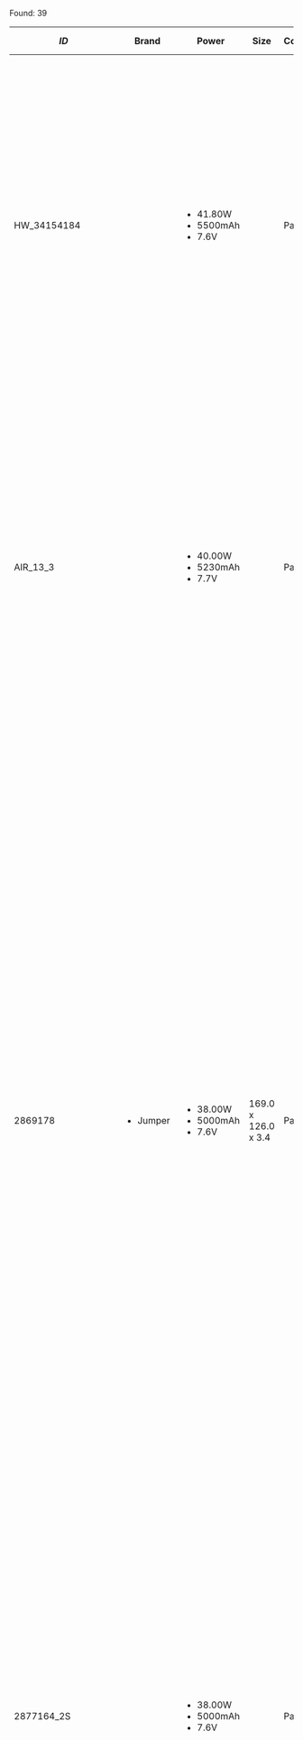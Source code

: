 Found: 39

| _ID_ | Brand | Power | Size | Connector | Form factor | Part No. | URL | Images |
| ---- | ----- | ----- | ---- | --------- | ----------- | -------- | --- | ------ |
| HW_34154184 | <ul></ul> | <ul><li>41.80W</li><li>5500mAh</li><li>7.6V</li></ul> |  | Panda pm | Square | <ul><li>AEROBOOK 13.3</li><li>HW-34154184</li></ul> | <ul><li><a href="http://www.denchipro.com/product/%e3%82%bf%e3%83%96%e3%83%ac%e3%83%83%e3%83%88pc-%e3%83%90%e3%83%83%e3%83%86%e3%83%aa%e3%83%bc-%e5%af%be%e5%bf%9c-chuwi-hw-34154184aerobook-13-3-sl20291-1/" target="_blank"> Denchipro - Tablet </a></li></ul> | <img src="url_cache/image/PANDA_PM/HW_34154184-9b7f87aa7874b85ffed620d8be6139b38405ba6e2bc08be8c497f0f45eb52556.jpg" style="width:150px;display:block;"/><img src="url_cache/image/PANDA_PM/HW_34154184-587302a08fdb594d344a3e48b4c46d0f0318f0df9da14f815a8ad20e9c528c9b.jpg" style="width:150px;display:block;"/><img src="url_cache/image/PANDA_PM/HW_34154184-98167991fbdf261db1ea04a088bbe887cdbe345f84b70a20f36991454540a3a2.jpg" style="width:150px;display:block;"/><img src="url_cache/image/PANDA_PM/HW_34154184-471e2752292c2656e1648aecc92e4e9901df29772dea1591a84da9ee08537e24.jpg" style="width:150px;display:block;"/> |
| AIR_13_3 | <ul></ul> | <ul><li>40.00W</li><li>5230mAh</li><li>7.7V</li></ul> |  | Panda pm | Square | <ul><li>AIR 13.3</li></ul> | <ul><li><a href="http://www.denchipro.com/product/%e7%b4%94%e6%ad%a3%e3%83%8e%e3%83%bc%e3%83%88%e3%83%91%e3%82%bd%e3%82%b3%e3%83%b3-%e3%83%90%e3%83%83%e3%83%86%e3%83%aa%e3%83%bc%e5%af%be%e5%bf%9c-mi-air-13-3-sl10379-2/" target="_blank"> Denchipro - Laptop </a></li></ul> | <img src="url_cache/image/PANDA_PM/AIR_13_3-9b7f87aa7874b85ffed620d8be6139b38405ba6e2bc08be8c497f0f45eb52556.jpg" style="width:150px;display:block;"/><img src="url_cache/image/PANDA_PM/AIR_13_3-98167991fbdf261db1ea04a088bbe887cdbe345f84b70a20f36991454540a3a2.jpg" style="width:150px;display:block;"/><img src="url_cache/image/PANDA_PM/AIR_13_3-a5eb51d56f4141d156851776c13a6e8920965be3f559c7b28f78a16e239fe97e.jpg" style="width:150px;display:block;"/><img src="url_cache/image/PANDA_PM/AIR_13_3-fb7433755bd7e10ccf9a071616772c4e50c649db2ee8e61976a1cfa339603056.jpg" style="width:150px;display:block;"/> |
| 2869178 | <ul><li>Jumper</li></ul> | <ul><li>38.00W</li><li>5000mAh</li><li>7.6V</li></ul> | 169.0 x 126.0 x 3.4 | Panda pm | Square | <ul><li>2869178</li><li>2877167</li><li>52110118</li><li>H28154165P</li><li>I35</li><li>QT31150165P</li><li>THINKER I9</li><li>X5 PRO</li><li>ZP50100130</li><li>ZP50110130</li><li>ZP52110158</li><li>ZP52110160</li></ul> | <ul><li><a href="https://www.newlaptopaccessory.com/jumper-batteries-p-3574.html" target="_blank"> New Laptop Accessory </a></li><li><a href="https://www.replacement-laptop-battery.com.au/jumper-2869178-laptop-battery-180277.html" target="_blank"> Replacement Laptop Battery </a></li><li><a href="https://www.laptop-battery-shop.com/jumper-zp52110158-qt31150165p-76v-5000mah-replacement-batteries-p-7031.html" target="_blank"> Laptop Battery Shop </a></li></ul> | <img src="url_cache/image/PANDA_PM/2869178-3f0e793bff2dfdec32327ca429b5215fb4f3b98e71e143f6caf999e4441a8382.jpg" style="width:150px;display:block;"/><img src="url_cache/image/PANDA_PM/QT31150165P-7a237edbe3c6c489c0b22e91a3f613a2c43df2eb33acff3eaefa731be1b161ca.jpg" style="width:150px;display:block;"/><img src="url_cache/image/PANDA_PM/2869178-bab4d9fa21f7c739ee6d514b1e3c442c2369598f8598bb88cf4bae384514ce6c.jpg" style="width:150px;display:block;"/><img src="url_cache/image/PANDA_PM/QT31150165P-9466e4469b51f833874c2206b47e730ac96965ede8fb81a4cff6830107ab867d.jpg" style="width:150px;display:block;"/><img src="url_cache/image/PANDA_PM/QT31150165P-4e54b979667b23dc60c4490e0e69e2ea237590c8a31d77a1e9fae5cdb69f1caf.jpg" style="width:150px;display:block;"/><img src="url_cache/image/PANDA_PM/QT31150165P-922ed5ccdae0f22ea2a0b8b7ea8a539b8043b501ff6cc12982b729333a64c366.jpg" style="width:150px;display:block;"/><img src="url_cache/image/PANDA_PM/2869178-3ea824836ada4c4b52410086f30f2b1346178e2312b1c4226028a0b49f9e75ba.jpg" style="width:150px;display:block;"/><img src="url_cache/image/PANDA_PM/2869178-35857deac7baaec9b2f1f2b1425e8124af9611a87a52a799ae8f89add79da2a1.jpg" style="width:150px;display:block;"/><img src="url_cache/image/PANDA_PM/2869178-f6d1a248f3ffd1c35bd84a948a9db35f94cb9d6bca8e4cd822a7014abcf9ecd3.jpg" style="width:150px;display:block;"/> |
| 2877164_2S | <ul></ul> | <ul><li>38.00W</li><li>5000mAh</li><li>7.6V</li></ul> |  | Panda pm | Square | <ul><li>2877164-2S</li><li>LAPBOOK SE</li></ul> | <ul><li><a href="http://www.denchipro.com/product/%e3%82%bf%e3%83%96%e3%83%ac%e3%83%83%e3%83%88pc-%e3%83%90%e3%83%83%e3%83%86%e3%83%aa%e3%83%bc-%e5%af%be%e5%bf%9c-chuwi-2877164-2schuwi-lapbook-se-sl20296-1/" target="_blank"> Denchipro - Tablet </a></li></ul> | <img src="url_cache/image/PANDA_PM/2877164_2S-9b7f87aa7874b85ffed620d8be6139b38405ba6e2bc08be8c497f0f45eb52556.jpg" style="width:150px;display:block;"/><img src="url_cache/image/PANDA_PM/2877164_2S-98167991fbdf261db1ea04a088bbe887cdbe345f84b70a20f36991454540a3a2.jpg" style="width:150px;display:block;"/><img src="url_cache/image/PANDA_PM/2877164_2S-aacc95492999c3814006393e5dbee92957a247acf8b02c28522ca12737be0e2b.jpg" style="width:150px;display:block;"/><img src="url_cache/image/PANDA_PM/2877164_2S-df20f359210108892e71e8aee44b518556944c77db1e8d75c3fedaf9a096a3e1.jpg" style="width:150px;display:block;"/><img src="url_cache/image/PANDA_PM/2877164_2S-2abc8cafa75ac2fcf5a947dc394cfa26a636fae9e5cd34a05e41c191a70343ca.jpg" style="width:150px;display:block;"/> |
| 30154200P | <ul><li>Cube</li></ul> | <ul><li>38.00W</li><li>5000mAh</li><li>7.6V</li></ul> |  | Panda pm | Square | <ul><li>2865165-2P</li><li>30154200P</li><li>F7</li><li>IWORK 5X</li><li>THINKER I1331</li><li>THINKER I133K</li><li>THINKER I33</li></ul> | <ul><li><a href="https://www.newlaptopaccessory.com/teclast-batteries-p-3537.html" target="_blank"> New Laptop Accessory </a></li><li><a href="https://www.newlaptopaccessory.com/teclast-batteries-p-3536.html" target="_blank"> New Laptop Accessory </a></li><li><a href="https://www.laptop-battery-shop.com/teclast-30154200p-76v-5000mah-replacement-batteries-p-7335.html" target="_blank"> Laptop Battery Shop </a></li><li><a href="https://www.newlaptopaccessory.com/cube-batteries-p-4069.html" target="_blank"> New Laptop Accessory </a></li><li><a href="https://www.laptop-battery-shop.com/laptop-batteries-cube-laptop-batteries-c-1_178.html" target="_blank"> Laptop Battery Shop </a></li></ul> | <img src="url_cache/image/PANDA_PM/30154200P-4d094b27a11b4868dad4fdb42d8b8ee2885e2865427321472a8bd9d1f8bd7542.jpg" style="width:150px;display:block;"/><img src="url_cache/image/PANDA_PM/30154200P-02eb182c50d6832a8781a0a1fed263b1b15c17aa570bb5ade606b8eb7b693a9c.jpg" style="width:150px;display:block;"/><img src="url_cache/image/PANDA_PM/30154200P-37ef6d87fff17809dcb2f96e28bfca06d89b62b7da3adb3fff394434f09e15e0.jpg" style="width:150px;display:block;"/><img src="url_cache/image/PANDA_PM/30154200P-9bdd83aea54a31bc57317220eaa92040953f5e9f97f60be68ec61c703896b5bb.jpg" style="width:150px;display:block;"/><img src="url_cache/image/PANDA_PM/30154200P-e6bb27399b42fc54ec5f7d3bdf32b409c40a64cf841e802a3424c0e586f000d9.jpg" style="width:150px;display:block;"/><img src="url_cache/image/PANDA_PM/30154200P-fd53eae68f7fbc517a021eba024bd2806035b369583c00afbf81aeb9f0314402.jpg" style="width:150px;display:block;"/><img src="url_cache/image/PANDA_PM/30154200P-6b229570c8097a269b4daa2151a4b660a2bd5258039a417fcdd3a85c01d1e488.jpg" style="width:150px;display:block;"/><img src="url_cache/image/PANDA_PM/IWORK_5X-8e8f643b7022970d761d3ae4f3b3f01ed7693516c28e5fc3b5a689369af3efb0.jpg" style="width:150px;display:block;"/><img src="url_cache/image/PANDA_PM/30154200P-e4df8ae59a87e9b481a8757e421b91f4db265d354fec43f95688e86b4626ba8d.jpg" style="width:150px;display:block;"/><img src="url_cache/image/PANDA_PM/30154200P-6595bb8c189ccc1fd44db9e2f718b8a1797e8efa066fd2e34fe0fbc97d109229.jpg" style="width:150px;display:block;"/><img src="url_cache/image/PANDA_PM/30154200P-4f898a987aadaaa4b9a4fa80dd78acf43bff12669ac7b061fc7b32b3483ca984.jpg" style="width:150px;display:block;"/><img src="url_cache/image/PANDA_PM/30154200P-30f9da9062b7a36c7353de28ad5582d3d7d2d5d83ac59d584346495207631f30.jpg" style="width:150px;display:block;"/><img src="url_cache/image/PANDA_PM/30154200P-b5fb44606c6322ae36c55b211d6a4c1fd85dc09f1312855aaee21985dc37288a.jpg" style="width:150px;display:block;"/> |
| 31152200P | <ul><li>Other</li></ul> | <ul><li>38.00W</li><li>5000mAh</li><li>7.6V</li></ul> |  | Panda pm | Square | <ul><li>31152200P</li></ul> | <ul><li><a href="https://www.laptop-battery-shop.com/other-31152200p-76v-5000mah-original-batteries-p-7989.html" target="_blank"> Laptop Battery Shop </a></li></ul> | <img src="url_cache/image/PANDA_PM/31152200P-c972ae26e19127b5f0e0d83e3bc7c955c311193672a978b82adb7381561587ee.jpg" style="width:150px;display:block;"/> |
| AEROBOOK_CWI510 | <ul><li>Chuwi</li></ul> | <ul><li>38.00W</li><li>5000mAh</li><li>7.6V</li></ul> |  | Panda pm | ? | <ul><li>AEROBOOK CWI510</li><li>AEROBOOK G139</li><li>HW-34154184P</li></ul> | <ul><li><a href="https://www.laptop-battery-shop.com/chuwi-hw34154184p-76v-5000mah-replacement-batteries-p-7538.html" target="_blank"> Laptop Battery Shop </a></li></ul> | <img src="url_cache/image/PANDA_PM/AEROBOOK_CWI510-359d48a7b004c43682c38981ced8a1528a3bbdc31182a23464ea57b3935cf253.jpg" style="width:150px;display:block;"/><img src="url_cache/image/PANDA_PM/AEROBOOK_CWI510-198bd3a0677711c277246c4b0116eabaa94cef0c14ab31899a9267b21157a6c6.jpg" style="width:150px;display:block;"/><img src="url_cache/image/PANDA_PM/AEROBOOK_CWI510-435afe75647c4041deab5b8928cd29e84e0b9618e1ee1b811de1bd7c5bf4c3cc.jpg" style="width:150px;display:block;"/><img src="url_cache/image/PANDA_PM/AEROBOOK_CWI510-4bd94343b804f3ff37905c0e3a118efa231ef3f436f000669d08cb104010d629.jpg" style="width:150px;display:block;"/> |
| EZBOOK_3L_PRO | <ul><li>Jumper</li></ul> | <ul><li>38.00W</li><li>5000mAh</li><li>7.6V</li></ul> |  | Panda pm | Square | <ul><li>2310</li><li>AK14</li><li>BYONE C14U</li><li>ELEGANCE 14.2</li><li>EZBOOK 3 PRO LB10</li><li>EZBOOK 3L PRO</li><li>EZBOOK 3S</li><li>EZBOOK S4</li><li>EZBOOK X4</li><li>GEMINI NC14</li><li>HW-3487265</li><li>MT133</li><li>NB131</li><li>NB133</li><li>NV-2874180-2S</li><li>SLIM 14</li><li>TH133K-MC</li><li>TH140A</li><li>TM141WT720C</li><li>TRAVELER 14.1</li><li>Z140A-SD</li></ul> | <ul><li><a href="https://www.newlaptopaccessory.com/jumper-batteries-p-2580.html" target="_blank"> New Laptop Accessory </a></li><li><a href="https://www.laptop-battery-shop.com/jumper-z140asd-76v-4800mah-replacement-batteries-p-7442.html" target="_blank"> Laptop Battery Shop </a></li><li><a href="https://www.newlaptopaccessory.com/jumper-batteries-p-3656.html" target="_blank"> New Laptop Accessory </a></li><li><a href="https://www.newlaptopaccessory.com/jumper-batteries-p-2579.html" target="_blank"> New Laptop Accessory </a></li><li><a href="https://www.laptop-battery-shop.com/jumper-nv28741802s-th140a-76v-5000mah-replacement-batteries-p-7001.html" target="_blank"> Laptop Battery Shop </a></li></ul> | <img src="url_cache/image/PANDA_PM/EZBOOK_3L_PRO-258e683ca6eb9efb8b4a004cb19e80a89781bd0d717f1bbad9d32a7fd2bcb861.jpg" style="width:150px;display:block;"/><img src="url_cache/image/PANDA_PM/EZBOOK_3_PRO_LB10-5ec23c2037dfa92f6d0ad77728145dfc49491538f9a21f7e2c28519fb0cbcd56.jpg" style="width:150px;display:block;"/><img src="url_cache/image/PANDA_PM/EZBOOK_3_PRO_LB10-34176c17890c58766bb87d0add22ad54841f88a61cb79047fc5036860b4f7eed.jpg" style="width:150px;display:block;"/><img src="url_cache/image/PANDA_PM/EZBOOK_3L_PRO-222853662f64af227447430a6780da3195f20b36cdf1f0b2f4637bd640224826.jpg" style="width:150px;display:block;"/><img src="url_cache/image/PANDA_PM/EZBOOK_3_PRO_LB10-9d3b25c456f5930bd035d5c8969d55bf523a771d45bf1f951e3f83d7d84cff10.jpg" style="width:150px;display:block;"/><img src="url_cache/image/PANDA_PM/EZBOOK_3_PRO_LB10-76ca7c1b905cabce2fdb2ea52025db06f7d6ed8ec9abb98487fdf3194d8acd69.jpg" style="width:150px;display:block;"/><img src="url_cache/image/PANDA_PM/EZBOOK_3L_PRO-44b9c01252ac7202d75cff7298eaec0eba48584418933745f3a284d64da62ec8.jpg" style="width:150px;display:block;"/><img src="url_cache/image/PANDA_PM/EZBOOK_3L_PRO-b17c70b7be58faa42b668d8dc15162a9196c0fc1179e65f3f583a8adab955da3.jpg" style="width:150px;display:block;"/><img src="url_cache/image/PANDA_PM/EZBOOK_3L_PRO-3228df1ce6a412a05ebab7280b2e339e3117d318a513fd534a32727653c90f72.jpg" style="width:150px;display:block;"/><img src="url_cache/image/PANDA_PM/EZBOOK_3_PRO_LB10-98542c8547874f9e831c3bb83e069fe6bcd4f13907e27fc5d02755c088c2cabc.jpg" style="width:150px;display:block;"/><img src="url_cache/image/PANDA_PM/EZBOOK_3L_PRO-a1308cbca930145123b8be7d97694f56a5007c83a7ca60563cf0d9dc1e270d50.jpg" style="width:150px;display:block;"/><img src="url_cache/image/PANDA_PM/EZBOOK_3_PRO_LB10-ccfc575d48fec4b722f6bd94d3e8735bbc5a83a8d78cbb5dea5286387f502398.jpg" style="width:150px;display:block;"/><img src="url_cache/image/PANDA_PM/EZBOOK_3_PRO_LB10-85e5f6dea9d1f7503733dd51d4367bd33640e0ea87017bdaad9a0f124343adc2.jpg" style="width:150px;display:block;"/><img src="url_cache/image/PANDA_PM/EZBOOK_3L_PRO-60f9a2bc079bb2b438e7cd76512f85c9c0a7f37d340bc23d998cc2e1457bff28.jpg" style="width:150px;display:block;"/><img src="url_cache/image/PANDA_PM/EZBOOK_3L_PRO-4602ab7ae79c5cd658b4cd63efdefd7c79361e50897247cc00a7c1cc5e066cf9.jpg" style="width:150px;display:block;"/><img src="url_cache/image/PANDA_PM/EZBOOK_3_PRO_LB10-09b046db4da5e247b825aebd40814d5a677c8315167790191cc949fc3ca85340.jpg" style="width:150px;display:block;"/> |
| QT31150165P | <ul></ul> | <ul><li>38.00W</li><li>5000mAh</li><li>7.6V</li></ul> | 169.0 x 126.0 x 3.4 | Panda pm | Square | <ul><li>H28154165P</li><li>QT31150165P</li><li>X5 PRO</li></ul> | <ul><li><a href="http://www.denchipro.com/product/%e7%b4%94%e6%ad%a3-%e3%82%bf%e3%83%96%e3%83%ac%e3%83%83%e3%83%88pc-%e3%83%90%e3%83%83%e3%83%86%e3%83%aa%e3%83%bc-%e5%af%be%e5%bf%9c-teclast-qt31150165ph28154165pteclast-x5-pro-sl20234-1/" target="_blank"> Denchipro - Tablet </a></li></ul> | <img src="url_cache/image/PANDA_PM/QT31150165P-9b7f87aa7874b85ffed620d8be6139b38405ba6e2bc08be8c497f0f45eb52556.jpg" style="width:150px;display:block;"/><img src="url_cache/image/PANDA_PM/QT31150165P-98167991fbdf261db1ea04a088bbe887cdbe345f84b70a20f36991454540a3a2.jpg" style="width:150px;display:block;"/><img src="url_cache/image/PANDA_PM/QT31150165P-a8faef27c83c246db54952c70981231ac7238391a41fcc3c19313700da5d42d9.jpg" style="width:150px;display:block;"/><img src="url_cache/image/PANDA_PM/QT31150165P-2abc8cafa75ac2fcf5a947dc394cfa26a636fae9e5cd34a05e41c191a70343ca.jpg" style="width:150px;display:block;"/> |
| THINKER_I9 | <ul><li>Cube</li></ul> | <ul><li>38.00W</li><li>5000mAh</li><li>7.6V</li></ul> | 169.0 x 126.0 x 3.4 | Panda pm | Square | <ul><li>THINKER I35</li><li>THINKER I9</li></ul> | <ul><li><a href="https://www.newlaptopaccessory.com/cube-batteries-p-3575.html" target="_blank"> New Laptop Accessory </a></li></ul> | <img src="url_cache/image/PANDA_PM/THINKER_I9-3f0e793bff2dfdec32327ca429b5215fb4f3b98e71e143f6caf999e4441a8382.jpg" style="width:150px;display:block;"/><img src="url_cache/image/PANDA_PM/THINKER_I9-bab4d9fa21f7c739ee6d514b1e3c442c2369598f8598bb88cf4bae384514ce6c.jpg" style="width:150px;display:block;"/><img src="url_cache/image/PANDA_PM/THINKER_I9-3ea824836ada4c4b52410086f30f2b1346178e2312b1c4226028a0b49f9e75ba.jpg" style="width:150px;display:block;"/><img src="url_cache/image/PANDA_PM/THINKER_I9-35857deac7baaec9b2f1f2b1425e8124af9611a87a52a799ae8f89add79da2a1.jpg" style="width:150px;display:block;"/> |
| 3587265P | <ul><li>Jumper</li></ul> | <ul><li>37.20W</li><li>4900mAh</li><li>7.6V</li></ul> |  | Panda pm | Rectangle | <ul><li>3587265P</li></ul> | <ul><li><a href="https://www.newlaptopaccessory.com/jumper-batteries-p-3563.html" target="_blank"> New Laptop Accessory </a></li><li><a href="https://www.laptop-battery-shop.com/jumper-3587265p-76v-4900mah-replacement-batteries-p-7114.html" target="_blank"> Laptop Battery Shop </a></li></ul> | <img src="url_cache/image/PANDA_PM/3587265P-3cd7411b452a062c02704ca230b767672ef8f7b33e9cb37902e8350f85f09950.jpg" style="width:150px;display:block;"/><img src="url_cache/image/PANDA_PM/3587265P-073a08585dfd9dbe8824ecfd05521dce619a5a8f8f9a3f06cb7195a93f2e69e1.jpg" style="width:150px;display:block;"/><img src="url_cache/image/PANDA_PM/3587265P-76aed95ae276ce75bd147f586f76f374324d7b8d0e8d2ff4f1670b6ca6fccc12.jpg" style="width:150px;display:block;"/><img src="url_cache/image/PANDA_PM/3587265P-be23ccffd3a78d7283f447784665e98bd97a569ff50d36ad0ecc1d5b1870fe21.jpg" style="width:150px;display:block;"/><img src="url_cache/image/PANDA_PM/3587265P-61cfd80d75af3da031d9938d0a2245d52b4cf32bb720bf5f25b114dadff69748.jpg" style="width:150px;display:block;"/><img src="url_cache/image/PANDA_PM/3587265P-af59baba3a423785b120b0383292f8a5c4c9c9518c946a0575b3600b0c520998.jpg" style="width:150px;display:block;"/><img src="url_cache/image/PANDA_PM/3587265P-9fdef2bd6830afeb47a464d968b5cc93ba0ad84dbacb6da898e491a608bf77b6.jpg" style="width:150px;display:block;"/><img src="url_cache/image/PANDA_PM/3587265P-39d8d691bb0f812df80dc6ca7814214531cbfa042c6c6d2cc4cfc09ab3bb3504.jpg" style="width:150px;display:block;"/> |
| 3585282P | <ul><li>Jumper</li></ul> | <ul><li>36.50W</li><li>4800mAh</li><li>7.4V</li></ul> |  | Panda pm | Rectangle | <ul><li>3585282P</li></ul> | <ul><li><a href="https://www.laptop-battery-shop.com/jumper-3585282p-74v-4800mah-replacement-batteries-p-7416.html" target="_blank"> Laptop Battery Shop </a></li></ul> | <img src="url_cache/image/PANDA_PM/3585282P-61c780b258125dc5196c19fc79dbb609588c9754a20d819ae506003dbd0b9493.jpg" style="width:150px;display:block;"/> |
| EZPAD_6S_PRO | <ul><li>Jumper</li></ul> | <ul><li>34.20W</li><li>4500mAh</li><li>7.6V</li></ul> |  | Panda pm | Square | <ul><li>EZPAD 6S PRO</li><li>EZPAD JP10</li><li>H35110155P</li></ul> | <ul><li><a href="https://www.laptop-battery-shop.com/jumper-h35110155p-76v-4500mah-replacement-batteries-p-7028.html" target="_blank"> Laptop Battery Shop </a></li></ul> | <img src="url_cache/image/PANDA_PM/EZPAD_6S_PRO-1a87032e832425e3d8885c2d94a57a4002bece966f458c19608bbe49db0cc47f.jpg" style="width:150px;display:block;"/><img src="url_cache/image/PANDA_PM/EZPAD_6S_PRO-8e558796caa774e2116da6c796d1f11372d36271f672c995bd24ae671c94e44a.jpg" style="width:150px;display:block;"/><img src="url_cache/image/PANDA_PM/EZPAD_6S_PRO-983d003aebf1ce3c802788347cad3f4259f87ce561c969dfcaff9d9430b95823.jpg" style="width:150px;display:block;"/><img src="url_cache/image/PANDA_PM/EZPAD_6S_PRO-16e8d8d15a60e7f79af84060d0baa607479ed578e3bd446a02e67a230a1a1cd3.jpg" style="width:150px;display:block;"/> |
| EZBOOK_3_PRO_64GB | <ul><li>Jumper</li></ul> | <ul><li>32.40W</li><li>4500mAh</li><li>7.6V</li></ul> |  | Panda pm | Square | <ul><li>3282122-2S</li><li>3382122-2S</li><li>CLTD-3487265</li><li>EZBOOK 3 PRO</li><li>EZBOOK 3 S</li><li>EZBOOK 3S</li><li>EZBOOK I7</li><li>EZBOOK LB10</li><li>EZBOOK MB10 3S</li><li>EZBOOK PRO 3 LB10</li><li>EZBOOK X3</li><li>HW-3487265</li><li>HW-3687265</li><li>P313R</li><li>PRIMEBOOK C11</li><li>S130</li><li>SURFBOOK A13</li><li>TREKSTOR SURFBOOK A 13N5000/4/64</li><li>WTL-3687265</li><li>Z140A-SD</li></ul> | <ul><li><a href="https://www.laptop-battery-shop.com/jumper-32821222s-wtl3687265-76v-4500mah-replacement-batteries-p-6998.html" target="_blank"> Laptop Battery Shop </a></li><li><a href="http://www.denchipro.com/product/%e7%b4%94%e6%ad%a3%e3%83%8e%e3%83%bc%e3%83%88%e3%83%91%e3%82%bd%e3%82%b3%e3%83%b3-%e3%83%90%e3%83%83%e3%83%86%e3%83%aa%e3%83%bc%e5%af%be%e5%bf%9c-jumper-ezbook-3-proezbook-3-pro-v3-ezbook-3-pro-v4-s/" target="_blank"> Denchipro - Laptop </a></li><li><a href="https://www.newlaptopaccessory.com/jumper-batteries-p-1555.html" target="_blank"> New Laptop Accessory </a></li><li><a href="https://www.newlaptopaccessory.com/jumper-batteries-p-1622.html" target="_blank"> New Laptop Accessory </a></li><li><a href="http://www.denchipro.com/product/%e7%b4%94%e6%ad%a3%e3%83%8e%e3%83%bc%e3%83%88%e3%83%91%e3%82%bd%e3%82%b3%e3%83%b3-%e3%83%90%e3%83%83%e3%83%86%e3%83%aa%e3%83%bc%e5%af%be%e5%bf%9c-jumper-3282122-2shw-3487265-sl10959-1/" target="_blank"> Denchipro - Laptop </a></li><li><a href="https://www.newlaptopaccessory.com/jumper-batteries-p-3657.html" target="_blank"> New Laptop Accessory </a></li></ul> | <img src="url_cache/image/PANDA_PM/EZBOOK_3_PRO_LB10-5ec23c2037dfa92f6d0ad77728145dfc49491538f9a21f7e2c28519fb0cbcd56.jpg" style="width:150px;display:block;"/><img src="url_cache/image/PANDA_PM/HW_3487265-77b19fe099de0095bafacfb0b846e04c76cb71d7d3938fbc45613ce8b6c5e64e.jpg" style="width:150px;display:block;"/><img src="url_cache/image/PANDA_PM/EZBOOK_3_PRO_64GB-efc45bc18dc7cda98f73c0dd74fe2a356627acb28c8622f0fbef66073f6371a8.jpg" style="width:150px;display:block;"/><img src="url_cache/image/PANDA_PM/EZBOOK_3_PRO_SSD-95e0d4fa25d1867f1c669e3d50293ad39a148fa2bb2e16df368b4114057a45a6.jpg" style="width:150px;display:block;"/><img src="url_cache/image/PANDA_PM/EZBOOK_3_PRO_LB10-9d3b25c456f5930bd035d5c8969d55bf523a771d45bf1f951e3f83d7d84cff10.jpg" style="width:150px;display:block;"/><img src="url_cache/image/PANDA_PM/EZBOOK_3_PRO_64GB-57443321c836004b2d98294a1d386ffb33dcd68a6235cc1eb8b27102aa58fa53.jpg" style="width:150px;display:block;"/><img src="url_cache/image/PANDA_PM/HW_3487265-5f93629567f995ebee99815a1ee48f18e5460b590c172f4fcde22d9d6cdef010.jpg" style="width:150px;display:block;"/><img src="url_cache/image/PANDA_PM/HW_3487265-9b7f87aa7874b85ffed620d8be6139b38405ba6e2bc08be8c497f0f45eb52556.jpg" style="width:150px;display:block;"/><img src="url_cache/image/PANDA_PM/EZBOOK_3_PRO_64GB-f713df4257de42faa5701769989f0c8b146b5038ccf454371ce92714f4273ecf.jpg" style="width:150px;display:block;"/><img src="url_cache/image/PANDA_PM/EZBOOK_3_PRO_SSD-68ddcf9bfc7a87223c80c4673d11e8a9b4bb7cffba62d9c8a1b6727efe56bf83.jpg" style="width:150px;display:block;"/><img src="url_cache/image/PANDA_PM/HW_3487265-f512dc6833386bcfe5cd66c23ede28fa19f1610530cbbe9c6db074fef0bd4b31.jpg" style="width:150px;display:block;"/><img src="url_cache/image/PANDA_PM/EZBOOK_3_PRO_LB10-ccfc575d48fec4b722f6bd94d3e8735bbc5a83a8d78cbb5dea5286387f502398.jpg" style="width:150px;display:block;"/><img src="url_cache/image/PANDA_PM/HW_3487265-98167991fbdf261db1ea04a088bbe887cdbe345f84b70a20f36991454540a3a2.jpg" style="width:150px;display:block;"/><img src="url_cache/image/PANDA_PM/EZBOOK_3_PRO_LB10-85e5f6dea9d1f7503733dd51d4367bd33640e0ea87017bdaad9a0f124343adc2.jpg" style="width:150px;display:block;"/><img src="url_cache/image/PANDA_PM/EZBOOK_3_PRO_SSD-a40e97c8322230529fdb90511b6325bf12c12bc4003c7ee0d4ba8c54cd4dce4e.jpg" style="width:150px;display:block;"/><img src="url_cache/image/PANDA_PM/HW_3487265-d54fb364d55e69dae914f81cc433633a63b81ba6a1edfa770a8d91d9eefbdd9f.jpg" style="width:150px;display:block;"/><img src="url_cache/image/PANDA_PM/EZBOOK_3_PRO_SSD-0269d4a557d649fc9e3fed1ff82f5d619b0da28d43d7bc8ba9bfeb1bd28f396a.jpg" style="width:150px;display:block;"/><img src="url_cache/image/PANDA_PM/EZBOOK_3_PRO-2abc8cafa75ac2fcf5a947dc394cfa26a636fae9e5cd34a05e41c191a70343ca.jpg" style="width:150px;display:block;"/><img src="url_cache/image/PANDA_PM/EZBOOK_3_PRO_64GB-e7d96ce2b1a54dab00f8469dd247dd7c9cfc63524fe1a95be7cebafdc4e5fc8e.jpg" style="width:150px;display:block;"/> |
| SURFBOOK_A13B_PO | <ul><li>Trekstor</li></ul> | <ul><li>32.40W</li><li>4500mAh</li><li>7.6V</li></ul> |  | Panda pm | ? | <ul><li>PRIMEBOOK C11</li><li>SURFBOOK A13</li></ul> | <ul><li><a href="https://www.newlaptopaccessory.com/trekstor-batteries-p-2573.html" target="_blank"> New Laptop Accessory </a></li></ul> | <img src="url_cache/image/PANDA_PM/SURFBOOK_A13B_PO-f713df4257de42faa5701769989f0c8b146b5038ccf454371ce92714f4273ecf.jpg" style="width:150px;display:block;"/><img src="url_cache/image/PANDA_PM/SURFBOOK_A13B_PO-efc45bc18dc7cda98f73c0dd74fe2a356627acb28c8622f0fbef66073f6371a8.jpg" style="width:150px;display:block;"/><img src="url_cache/image/PANDA_PM/SURFBOOK_A13B_PO-57443321c836004b2d98294a1d386ffb33dcd68a6235cc1eb8b27102aa58fa53.jpg" style="width:150px;display:block;"/><img src="url_cache/image/PANDA_PM/SURFBOOK_A13B_PO-e7d96ce2b1a54dab00f8469dd247dd7c9cfc63524fe1a95be7cebafdc4e5fc8e.jpg" style="width:150px;display:block;"/> |
| P3361160 | <ul></ul> | <ul><li>31.00W</li><li>4180mAh</li><li>7.4V</li></ul> |  | Panda pm | ? | <ul><li>P3361160</li><li>P3362160</li></ul> | <ul><li><a href="http://www.denchipro.com/product/%e7%b4%94%e6%ad%a3-%e3%82%bf%e3%83%96%e3%83%ac%e3%83%83%e3%83%88pc-%e3%83%90%e3%83%83%e3%83%86%e3%83%aa%e3%83%bc-%e5%af%be%e5%bf%9c-teclast-p3362160p3361160-sl20232-1/" target="_blank"> Denchipro - Tablet </a></li></ul> | <img src="url_cache/image/PANDA_PM/P3361160-9b7f87aa7874b85ffed620d8be6139b38405ba6e2bc08be8c497f0f45eb52556.jpg" style="width:150px;display:block;"/><img src="url_cache/image/PANDA_PM/P3361160-4d0fbc764918360feb9eadb29b201f281072d37803f8b097fcae25d1aa0b3907.jpg" style="width:150px;display:block;"/><img src="url_cache/image/PANDA_PM/P3361160-98167991fbdf261db1ea04a088bbe887cdbe345f84b70a20f36991454540a3a2.jpg" style="width:150px;display:block;"/><img src="url_cache/image/PANDA_PM/P3361160-2abc8cafa75ac2fcf5a947dc394cfa26a636fae9e5cd34a05e41c191a70343ca.jpg" style="width:150px;display:block;"/> |
| NB125 | <ul><li>Irbis</li></ul> | <ul><li>30.40W</li><li>4000mAh</li><li>7.6V</li></ul> |  | Panda pm | Square | <ul><li>NB125</li><li>NV-2084161-28</li></ul> | <ul><li><a href="https://www.laptop-battery-shop.com/irbis-nv208416128-76v-4000mah-original-batteries-p-7692.html" target="_blank"> Laptop Battery Shop </a></li></ul> | <img src="url_cache/image/PANDA_PM/NB125-be8cda4c49fb781bd65578fcca3a6bfcfe1de3182de0571b2e6ae1e11d282f21.jpg" style="width:150px;display:block;"/> |
| NV30140146_2S | <ul><li>Chuwi</li></ul> | <ul><li>30.40W</li><li>4000mAh</li><li>7.6V</li></ul> |  | Panda pm | Square | <ul><li>30132140P</li><li>NV30140146</li><li>SURBOOK MINI CWI540</li></ul> | <ul><li><a href="https://www.newlaptopaccessory.com/chuwi-batteries-p-4076.html" target="_blank"> New Laptop Accessory </a></li><li><a href="https://www.laptop-battery-shop.com/chuwi-nv301401462s-nv30140146-76v-4200mah-replacement-batteries-p-7771.html" target="_blank"> Laptop Battery Shop </a></li><li><a href="http://www.denchipro.com/product/%e3%82%bf%e3%83%96%e3%83%ac%e3%83%83%e3%83%88pc-%e3%83%90%e3%83%83%e3%83%86%e3%83%aa%e3%83%bc-%e5%af%be%e5%bf%9c-chuwi-nv30140146nv30140146-2schuwi-surbook-mini-cwi540-sl20290-1/" target="_blank"> Denchipro - Tablet </a></li></ul> | <img src="url_cache/image/PANDA_PM/NV30140146_2S-d38d19125d19dc50b393760ff823bc4c2f01832aefff502f3e8a77739820c8e8.jpg" style="width:150px;display:block;"/><img src="url_cache/image/PANDA_PM/NV30140146_2S-98167991fbdf261db1ea04a088bbe887cdbe345f84b70a20f36991454540a3a2.jpg" style="width:150px;display:block;"/><img src="url_cache/image/PANDA_PM/NV30140146_2S-676602119abcdd7f275ebb1f57a6088e0ff2fc9ee060c7dd37d7fa3a14a66da3.jpg" style="width:150px;display:block;"/><img src="url_cache/image/PANDA_PM/NV30140146_2S-6e51bb66ac4682ee476d328cddc1a950e0e8ae54f2748de1458bdf5b4e54bc91.jpg" style="width:150px;display:block;"/><img src="url_cache/image/PANDA_PM/NV30140146_2S-80dde594bfc8c299d3a04fa26c64dbcb9b54b894e27cf01f99805579eb323da1.jpg" style="width:150px;display:block;"/><img src="url_cache/image/PANDA_PM/NV30140146_2S-a4b728c658dd6590b0c90c18a1348529ee3e318ee694fdcda042ecfe239b0c4e.jpg" style="width:150px;display:block;"/><img src="url_cache/image/PANDA_PM/NV30140146_2S-2abc8cafa75ac2fcf5a947dc394cfa26a636fae9e5cd34a05e41c191a70343ca.jpg" style="width:150px;display:block;"/><img src="url_cache/image/PANDA_PM/NV30140146_2S-d66553a0b7c18c4524409e52c76a1a15e6cb192a69274408c6d45edd1a3a60b3.jpg" style="width:150px;display:block;"/><img src="url_cache/image/PANDA_PM/NV30140146_2S-fa5329b896d7b030ba8fcf87f71405dcf2481aef5a19f7ac0482ab9cf46d7970.jpg" style="width:150px;display:block;"/><img src="url_cache/image/PANDA_PM/NV30140146_2S-909f90ad94e06eaaf26381ae9f3a3c349c5f1405074a25f4c33d38e2e187f9f3.jpg" style="width:150px;display:block;"/><img src="url_cache/image/PANDA_PM/NV30140146_2S-b1002e6ee0e044a3d94aab95620285a5ccc61990f2e7b9dd088d4352e6f078f5.jpg" style="width:150px;display:block;"/><img src="url_cache/image/PANDA_PM/NV30140146_2S-dfa80ebda2962c473455a63b727470a795b95101d9e5ebadb04e0d40b5d574f6.jpg" style="width:150px;display:block;"/> |
| UBOOK_CWI509 | <ul><li>Chuwi</li></ul> | <ul><li>30.40W</li><li>4000mAh</li><li>7.6V</li></ul> |  | Panda pm | ? | <ul><li>31130148P</li><li>HW-31130148</li><li>UBOOK CWI509</li></ul> | <ul><li><a href="https://www.laptop-battery-shop.com/chuwi-hw31130148-31130148p-76v-4000mah-original-batteries-p-7891.html" target="_blank"> Laptop Battery Shop </a></li></ul> | <img src="url_cache/image/PANDA_PM/UBOOK_CWI509-acbbab644ed70537ed468bb7c7a8398b8b3eaab57e32b71a37ea92d716582711.jpg" style="width:150px;display:block;"/> |
| EZPAD_6_PRO | <ul><li>Jumper</li></ul> | <ul><li>26.60W</li><li>3500mAh</li><li>7.6V</li></ul> |  | Panda pm | Square | <ul><li>EZPAD 6 PLUS</li><li>EZPAD 6 PRO</li><li>H31120155P</li></ul> | <ul><li><a href="https://www.laptop-battery-shop.com/jumper-h31120155p-76v-3500mah-replacement-batteries-p-7029.html" target="_blank"> Laptop Battery Shop </a></li></ul> | <img src="url_cache/image/PANDA_PM/EZPAD_6_PRO-1d5fe3997c1c4c3400bc64cdb08c748a78780b8ca2ecc0fab849ef8f7ea75fdd.jpg" style="width:150px;display:block;"/> |
| MAXBOOK_Y11_H1M6 | <ul><li>Other</li></ul> | <ul><li>26.60W</li><li>3500mAh</li><li>7.6V</li></ul> |  | Panda pm | Square | <ul><li>MAXBOOK Y11 H1M6</li></ul> | <ul><li><a href="https://www.newlaptopaccessory.com/other-batteries-p-3896.html" target="_blank"> New Laptop Accessory </a></li></ul> | <img src="url_cache/image/PANDA_PM/MAXBOOK_Y11_H1M6-e6e28da056c66a17eb0f1f1a0a0f3f7d0e98299211687dbaabf8ff3ebe4a4eec.jpg" style="width:150px;display:block;"/><img src="url_cache/image/PANDA_PM/MAXBOOK_Y11_H1M6-26d5bb6173fa40f10ac0963f616351ca4eef7ba7ed29a849f6997a06fc5e2463.jpg" style="width:150px;display:block;"/><img src="url_cache/image/PANDA_PM/MAXBOOK_Y11_H1M6-b5bcdf41dba8687a69f79129fb92e79815c249531e209c0178a55e7c280a9361.jpg" style="width:150px;display:block;"/><img src="url_cache/image/PANDA_PM/MAXBOOK_Y11_H1M6-6c7526fb969093995dcce8b2052649684aaf4b0af2ab7e1dc833007163f9a200.jpg" style="width:150px;display:block;"/> |
| MINIBOOK_CWI526 | <ul><li>Chuwi</li></ul> | <ul><li>26.60W</li><li>3500mAh</li><li>7.6V</li></ul> | 144.0 x 54.0 x 6.5 | Panda pm | Rectangle | <ul><li>MINIBOOK CWI526</li><li>NV-635170-2S</li></ul> | <ul><li><a href="https://www.laptop-battery-shop.com/chuwi-nv6351702s-76v-3500mah-replacement-batteries-p-7238.html" target="_blank"> Laptop Battery Shop </a></li></ul> | <img src="url_cache/image/PANDA_PM/MINIBOOK_CWI526-cc1b17edd58e37533c062509f1ed1b52e6e8d131622ed17c30403e7577bdae87.jpg" style="width:150px;display:block;"/> |
| NV_2778130_2S | <ul><li>Jumper</li></ul> | <ul><li>26.60W</li><li>3500mAh</li><li>7.6V</li></ul> |  | Panda pm | Square | <ul><li>EZBOOK X1</li><li>NV-2778130-2S</li></ul> | <ul><li><a href="https://www.laptop-battery-shop.com/jumper-nv27781302s-76v-3500mah-replacement-batteries-p-7236.html" target="_blank"> Laptop Battery Shop </a></li><li><a href="https://www.newlaptopaccessory.com/jumper-batteries-p-3491.html" target="_blank"> New Laptop Accessory </a></li><li><a href="https://www.newlaptopaccessory.com/jumper-batteries-p-3490.html" target="_blank"> New Laptop Accessory </a></li></ul> | <img src="url_cache/image/PANDA_PM/NV_2778130_2S-069eab81d0ef45e34adbd0554be84ad156d1d6d9bbe9f0e5f0d3e0a915647b3a.jpg" style="width:150px;display:block;"/><img src="url_cache/image/PANDA_PM/NV_2778130_2S-cf1d404781e039897db0c82369e8ff17fea0c87eb3fe47232fa97f2ef8c4440d.jpg" style="width:150px;display:block;"/><img src="url_cache/image/PANDA_PM/NV_2778130_2S-7b80f7d4a0371f31fd17b3a974e2bd3b3ac5002fb69428c49c2827a9e62263cf.jpg" style="width:150px;display:block;"/><img src="url_cache/image/PANDA_PM/NV_2778130_2S-ed7e5367f47089d6f67dba42124d8af4d89b9838b1970406aa66e8358d4e0c72.jpg" style="width:150px;display:block;"/><img src="url_cache/image/PANDA_PM/NV_2778130_2S-792bf2a3d9a0cc80d0400cd2cc2d59914af35edf8f10298e55c83c3d4f365ed3.jpg" style="width:150px;display:block;"/><img src="url_cache/image/PANDA_PM/NV_2778130_2S-ba402359ba5a1531d7d637aef2a11f83d170c213586c7f2a4f95c4a7e0297511.jpg" style="width:150px;display:block;"/><img src="url_cache/image/PANDA_PM/NV_2778130_2S-153d98b72732bca3d9125b64aa910b05d51e019eb8ad2e9707268d8ee36adb2b.jpg" style="width:150px;display:block;"/><img src="url_cache/image/PANDA_PM/NV_2778130_2S-6c18c91b34ce1d43675f20f8ba5d83c62de5505fe7afb59cc3615954d8d93524.jpg" style="width:150px;display:block;"/> |
| TECLAST_F5 | <ul><li>Teclast</li></ul> | <ul><li>26.60W</li><li>3500mAh</li><li>7.6V</li></ul> |  | Panda pm | Square | <ul><li>2666144</li><li>F5</li><li>H-30137162P</li><li>MAXBOOK Y11 H1M6</li></ul> | <ul><li><a href="https://www.replacement-laptop-battery.com.au/teclast-2666144-laptop-battery-180182.html" target="_blank"> Replacement Laptop Battery </a></li><li><a href="https://www.newlaptopaccessory.com/teclast-batteries-p-3531.html" target="_blank"> New Laptop Accessory </a></li><li><a href="https://www.laptop-battery-shop.com/teclast-2666144-h30137162p-76v-3500mah-replacement-batteries-p-7338.html" target="_blank"> Laptop Battery Shop </a></li><li><a href="https://www.newlaptopaccessory.com/teclast-batteries-p-3530.html" target="_blank"> New Laptop Accessory </a></li></ul> | <img src="url_cache/image/PANDA_PM/TECLAST_F5-7f241f2aa435e3ed92416637ebb7ba4c70cae0dddfb27bceb9cad8c515c52af4.jpg" style="width:150px;display:block;"/><img src="url_cache/image/PANDA_PM/TECLAST_F5-e6e28da056c66a17eb0f1f1a0a0f3f7d0e98299211687dbaabf8ff3ebe4a4eec.jpg" style="width:150px;display:block;"/><img src="url_cache/image/PANDA_PM/TECLAST_F5-26d5bb6173fa40f10ac0963f616351ca4eef7ba7ed29a849f6997a06fc5e2463.jpg" style="width:150px;display:block;"/><img src="url_cache/image/PANDA_PM/TECLAST_F5-b5bcdf41dba8687a69f79129fb92e79815c249531e209c0178a55e7c280a9361.jpg" style="width:150px;display:block;"/><img src="url_cache/image/PANDA_PM/TECLAST_F5-4406bc6f23609e153c747c80303295d8d4947327cd83572abe7fc8ab20e817a6.jpg" style="width:150px;display:block;"/><img src="url_cache/image/PANDA_PM/TECLAST_F5-069b5adf0d90046b0a8c0f850854c01986ba6b6d3c1b07ca252f8aa56eff4658.jpg" style="width:150px;display:block;"/><img src="url_cache/image/PANDA_PM/TECLAST_F5-688dedd1ccaa0c34e2b0ee9e143b552f2087ce92e008c7dc0f1aa9dc57515628.jpg" style="width:150px;display:block;"/><img src="url_cache/image/PANDA_PM/TECLAST_F5-6c7526fb969093995dcce8b2052649684aaf4b0af2ab7e1dc833007163f9a200.jpg" style="width:150px;display:block;"/><img src="url_cache/image/PANDA_PM/2666144-a158da3d9f712c9f6522ed9f4ceb253fcea3d496a49764872731b300d4e1798a.jpg" style="width:150px;display:block;"/> |


| _ID_ | Brand | Power | Size | Connector | Form factor | Part No. | URL | Images |
| ---- | ----- | ----- | ---- | --------- | ----------- | -------- | --- | ------ |
| MLP3490132_2S | <ul><li>Other</li></ul> | <ul><li>39.90W</li><li>5250mAh</li><li>7.6V</li></ul> |  | Pm | Rectangle | <ul><li>MLP3490132-2S</li></ul> | <ul><li><a href="https://www.laptop-battery-shop.com/other-mlp34901322s-76v-5250mah-replacement-batteries-p-7606.html" target="_blank"> Laptop Battery Shop </a></li></ul> | <img src="url_cache/image/PM/MLP3490132_2S-a6136fd69af0dd96c11dae84ac387c6c21ad7aa76351e9cacc760ee78b57cd8f.jpg" style="width:150px;display:block;"/> |
| LAPBOOK_AIR_CW1529 | <ul><li>Chuwi</li></ul> | <ul><li>38.00W</li><li>5000mAh</li><li>7.6V</li></ul> |  | Pm | Square | <ul><li>32160205P</li><li>34170250P</li><li>LAPBOOK 14 INCH 2017</li><li>LAPBOOK AIR 14 CWI529</li><li>LAPBOOK AIR 14.1 N3450 FHD</li><li>LAPBOOK AIR CW1529</li><li>LAPBOOK AIR CWI529</li><li>M4</li><li>PL3074165-2S</li><li>X14</li><li>X6</li></ul> | <ul><li><a href="https://www.newlaptopaccessory.com/chuwi-batteries-p-3725.html" target="_blank"> New Laptop Accessory </a></li><li><a href="https://www.newlaptopaccessory.com/chuwi-batteries-p-3726.html" target="_blank"> New Laptop Accessory </a></li><li><a href="https://www.laptop-battery-shop.com/chuwi-32160205p-34170250p-76v-5000mah-replacement-batteries-p-6997.html" target="_blank"> Laptop Battery Shop </a></li></ul> | <img src="url_cache/image/PM/LAPBOOK_AIR_CW1529-407adf2c5c0e9aa36483bdc0de37aa6cdfbdd0ed3d0d642df4e5107f2599bf00.jpg" style="width:150px;display:block;"/><img src="url_cache/image/PM/X14_3450G04128WY-7dc79027d680eafd67e17834c29b0783cdf3bc619b8afd21ec0a49ceedeaee5b.jpg" style="width:150px;display:block;"/><img src="url_cache/image/PM/X14_3450G04128WY-9d59ea478e562666099f04d74579ade6ff88de2801544e27b2eca4b2ade7a094.jpg" style="width:150px;display:block;"/><img src="url_cache/image/PM/LAPBOOK_AIR_CW1529-88a4a71a10b8973de0af2a722ce761209e26881c1cd347f43e4015529535fb55.jpg" style="width:150px;display:block;"/><img src="url_cache/image/PM/X14_3450G04128WY-d1a27ac3fc11a05e7acb9c291dfa2a7d7f4157023d5db4ae772bb8791c32f3ac.jpg" style="width:150px;display:block;"/><img src="url_cache/image/PM/LAPBOOK_AIR_CW1529-cbff42b7627d3e04222dff1ec4eef57c6c3c5d1d3bfa3c271152a29fbd3c55f0.jpg" style="width:150px;display:block;"/><img src="url_cache/image/PM/LAPBOOK_AIR_CW1529-ed9baff6b1aee4c2a0bfbdf0cd70949aef3aa706539036b968fd52484022cc14.jpg" style="width:150px;display:block;"/><img src="url_cache/image/PM/X14_3450G04128WY-6ca7861fd262a3b08955cb4f7dba0e94d0a82d59315129f3ca04f74ae2d9c216.jpg" style="width:150px;display:block;"/> |
| X14_3450G04128WY | <ul><li>Haier</li></ul> | <ul><li>38.00W</li><li>5000mAh</li><li>7.6V</li></ul> |  | Pm | Square | <ul><li>M4</li><li>PL3074165-2S</li><li>X14</li><li>X6</li></ul> | <ul><li><a href="https://www.newlaptopaccessory.com/haier-batteries-p-3727.html" target="_blank"> New Laptop Accessory </a></li><li><a href="https://www.newlaptopaccessory.com/haier-batteries-p-3728.html" target="_blank"> New Laptop Accessory </a></li></ul> | <img src="url_cache/image/PM/X14_3450G04128WY-407adf2c5c0e9aa36483bdc0de37aa6cdfbdd0ed3d0d642df4e5107f2599bf00.jpg" style="width:150px;display:block;"/><img src="url_cache/image/PM/X14_3450G04128WY-88a4a71a10b8973de0af2a722ce761209e26881c1cd347f43e4015529535fb55.jpg" style="width:150px;display:block;"/><img src="url_cache/image/PM/X14_3450G04128WY-cbff42b7627d3e04222dff1ec4eef57c6c3c5d1d3bfa3c271152a29fbd3c55f0.jpg" style="width:150px;display:block;"/><img src="url_cache/image/PM/X14_3450G04128WY-ed9baff6b1aee4c2a0bfbdf0cd70949aef3aa706539036b968fd52484022cc14.jpg" style="width:150px;display:block;"/> |
| SMARTBOOK_133S | <ul><li>Prestigio</li></ul> | <ul><li>37.00W</li><li>5000mAh</li><li>7.4V</li></ul> |  | Pm | Square | <ul><li>2898141P</li><li>SMARTBOOK 133S</li></ul> | <ul><li><a href="https://www.laptop-battery-shop.com/prestigio-2898141p-74v-5000mah-original-batteries-p-7693.html" target="_blank"> Laptop Battery Shop </a></li></ul> | <img src="url_cache/image/PM/SMARTBOOK_133S-1c56de426baf7a8061b72623e01ec1a5ff10693802e2407dffe90b66d87499bc.jpg" style="width:150px;display:block;"/> |
| NB111 | <ul><li>Irbis</li></ul> | <ul><li>26.60W</li><li>3500mAh</li><li>7.6V</li></ul> |  | Pm | Square | <ul><li>NB111</li><li>NB112</li></ul> | <ul><li><a href="https://www.newlaptopaccessory.com/irbis-batteries-p-3894.html" target="_blank"> New Laptop Accessory </a></li></ul> | <img src="url_cache/image/PM/NB111-069eab81d0ef45e34adbd0554be84ad156d1d6d9bbe9f0e5f0d3e0a915647b3a.jpg" style="width:150px;display:block;"/><img src="url_cache/image/PM/NB111-7b80f7d4a0371f31fd17b3a974e2bd3b3ac5002fb69428c49c2827a9e62263cf.jpg" style="width:150px;display:block;"/><img src="url_cache/image/PM/NB111-ed7e5367f47089d6f67dba42124d8af4d89b9838b1970406aa66e8358d4e0c72.jpg" style="width:150px;display:block;"/><img src="url_cache/image/PM/NB111-792bf2a3d9a0cc80d0400cd2cc2d59914af35edf8f10298e55c83c3d4f365ed3.jpg" style="width:150px;display:block;"/> |


| _ID_ | Brand | Power | Size | Connector | Form factor | Part No. | URL | Images |
| ---- | ----- | ----- | ---- | --------- | ----------- | -------- | --- | ------ |
| MLP4087118_2S | <ul><li>Mcnair</li></ul> | <ul><li>45.60W</li><li>6000mAh</li><li>7.6V</li></ul> |  | Maybe pm | Rectangle | <ul><li>MLP4087118</li></ul> | <ul><li><a href="https://www.laptop-battery-shop.com/mcnair-mlp40871182s-mlp4087118-76v-6000mah-original-batteries-p-7720.html" target="_blank"> Laptop Battery Shop </a></li></ul> | <img src="url_cache/image/MAYBE_PM/MLP4087118_2S-a7c206820509b2f3ece49785da54a837595cfb9f3e54a9713de3254a0a599230.jpg" style="width:150px;display:block;"/> |
| MLP4270136_2S | <ul><li>Acer</li></ul> | <ul><li>37.00W</li><li>5000mAh</li><li>7.4V</li></ul> |  | Maybe pm | Rectangle | <ul><li>MLP4270136-2S</li><li>N15A</li></ul> | <ul><li><a href="https://www.laptop-battery-shop.com/acer-mlp42701362s-74v-5000mah-replacement-batteries-p-7590.html" target="_blank"> Laptop Battery Shop </a></li></ul> | <img src="url_cache/image/MAYBE_PM/MLP4270136_2S-61df72a0ac741b6e13ffec7a326b0dd39ff59eb86d628505cf1b312f3f6671ce.jpg" style="width:150px;display:block;"/> |
| MLP4772126_2S | <ul><li>Mcnair</li></ul> | <ul><li>37.00W</li><li>5000mAh</li><li>7.4V</li></ul> |  | Maybe pm | Rectangle | <ul><li>MLP4772126-2S</li></ul> | <ul><li><a href="https://www.laptop-battery-shop.com/mcnair-mlp47721262s-74v-5000mah-original-batteries-p-7701.html" target="_blank"> Laptop Battery Shop </a></li></ul> | <img src="url_cache/image/MAYBE_PM/MLP4772126_2S-05a04994edd0d6932d02b5f8601b9cfbc6ff1bf780c56183b939ff7d85f0e37b.jpg" style="width:150px;display:block;"/> |
| NV_5267103_2S | <ul><li>Prestigio</li></ul> | <ul><li>37.00W</li><li>5000mAh</li><li>7.4V</li></ul> |  | Maybe pm | Rectangle | <ul><li>NV-5267103-2S</li><li>PSB141C02</li><li>SMARTBOOK 141 C2</li></ul> | <ul><li><a href="https://www.laptop-battery-shop.com/prestigio-nv52671032s-74v-5000mah-original-batteries-p-7691.html" target="_blank"> Laptop Battery Shop </a></li></ul> | <img src="url_cache/image/MAYBE_PM/NV_5267103_2S-ba775c6a4aa58c6b8ba6938edd1958456d75fd7a1b6d05e6ae77dbd653cd6b1a.jpg" style="width:150px;display:block;"/> |
| 3376125_2S | <ul><li>Other</li></ul> | <ul><li>35.00W</li><li>4600mAh</li><li>7.6V</li></ul> |  | Maybe pm | Rectangle | <ul><li>3376125-2S</li></ul> | <ul><li><a href="https://www.laptop-battery-shop.com/other-33761252s-76v-4600mah-original-batteries-p-7982.html" target="_blank"> Laptop Battery Shop </a></li></ul> | <img src="url_cache/image/MAYBE_PM/3376125_2S-1551c594366e416fa0f284cee58bec3165e9660664b8479ad7e95fab94b14220.jpg" style="width:150px;display:block;"/> |
| YN6W9 | <ul><li>Dell</li></ul> | <ul><li>32.00W</li><li>4324mAh</li><li>7.4V</li></ul> |  | Maybe pm | Square | <ul><li>YN6W9</li></ul> | <ul><li><a href="https://www.laptop-battery-shop.com/dell-yn6w9-74v-4324mah-replacement-batteries-p-4876.html" target="_blank"> Laptop Battery Shop </a></li></ul> | <img src="url_cache/image/MAYBE_PM/YN6W9-312926d3b897193f1d08f937f91cdf4387708588814225d1147ebe637487c3ce.jpg" style="width:150px;display:block;"/> |
| NV_4774126_2S | <ul><li>Jumper</li></ul> | <ul><li>29.60W</li><li>4000mAh</li><li>7.4V</li></ul> |  | Maybe pm | Rectangle | <ul><li>NV-4774126-2S</li></ul> | <ul><li><a href="https://www.laptop-battery-shop.com/jumper-nv47741262s-74v-4000mah-original-batteries-p-7823.html" target="_blank"> Laptop Battery Shop </a></li></ul> | <img src="url_cache/image/MAYBE_PM/NV_4774126_2S-075e540c65acae2c1b6c7aa2f3bf8bdf86224aa59358f99d4a3c2aef1c8b2d28.jpg" style="width:150px;display:block;"/> |
| 40050434 | <ul><li>Medion</li></ul> | <ul><li>27.00W</li><li>3700mAh</li><li>7.4V</li></ul> |  | Maybe pm | Square | <ul><li>0B23-00D7000M</li><li>40050434</li><li>40053050</li><li>40059019</li><li>T11 PAD</li><li>T11PA3H3</li></ul> | <ul><li><a href="https://www.laptop-battery-shop.com/medion-t11-pad-40053050-74v-3700mah-replacement-batteries-p-7024.html" target="_blank"> Laptop Battery Shop </a></li></ul> | <img src="url_cache/image/MAYBE_PM/40050434-3a8e40a05656b239dd0adc187d1e57c22f91041ebf8c220fc0fea0963d00979f.jpg" style="width:150px;display:block;"/> |
| MLP2668145_2S | <ul><li>Mcnair</li></ul> | <ul><li>27.00W</li><li>3650mAh</li><li>7.4V</li></ul> |  | Maybe pm | Square | <ul><li>MLP2668145-2S</li></ul> | <ul><li><a href="https://www.laptop-battery-shop.com/mcnair-mlp26681452s-74v-3650mah-original-batteries-p-7709.html" target="_blank"> Laptop Battery Shop </a></li></ul> | <img src="url_cache/image/MAYBE_PM/MLP2668145_2S-a97c56f5c4685313a4eb833f75354dc643a3b85a257d25761ab52cdcff8fc995.jpg" style="width:150px;display:block;"/> |
| DL011301_PLP22G01 | <ul><li>Dell</li></ul> | <ul><li>28.00W</li><li>3520mAh</li><li>7.4V</li></ul> |  | Maybe pm | Rectangle | <ul><li>7WMM7</li><li>CFC6C</li><li>CP305193L1</li><li>D1R74</li><li>DL011301-PLP22G01</li><li>VENUE 11 PRO KEYBOARD</li></ul> | <ul><li><a href="http://www.denchipro.com/product/%e7%b4%94%e6%ad%a3%e3%83%8e%e3%83%bc%e3%83%88%e3%83%91%e3%82%bd%e3%82%b3%e3%83%b3-%e3%83%90%e3%83%83%e3%83%86%e3%83%aa%e3%83%bc%e5%af%be%e5%bf%9c-dell%e3%83%87%e3%83%ab-venue-11-pro-keyboard-sl10848/" target="_blank"> Denchipro - Laptop </a></li><li><a href="https://www.laptop-battery-shop.com/dell-7wmm7-cp305193l1-74v-3520mah-replacement-batteries-p-4274.html" target="_blank"> Laptop Battery Shop </a></li><li><a href="http://www.denchipro.com/product/%e7%b4%94%e6%ad%a3%e3%83%8e%e3%83%bc%e3%83%88%e3%83%91%e3%82%bd%e3%82%b3%e3%83%b3-%e3%83%90%e3%83%83%e3%83%86%e3%83%aa%e3%83%bc%e5%af%be%e5%bf%9c-dell%e3%83%87%e3%83%ab-7wmm7-sl10848-1/" target="_blank"> Denchipro - Laptop </a></li><li><a href="https://www.replacement-laptop-battery.com.au/dell-cp305193l1-laptop-battery-87212.html" target="_blank"> Replacement Laptop Battery </a></li><li><a href="https://www.newlaptopaccessory.com/dell-batteries-p-453.html" target="_blank"> New Laptop Accessory </a></li><li><a href="https://www.newlaptopaccessory.com/dell-batteries-p-1375.html" target="_blank"> New Laptop Accessory </a></li></ul> | <img src="url_cache/image/MAYBE_PM/DL011301_PLP22G01-1bc1dbb54ae63b27d68aacf85b4b71c1347d31e927d4daf3b55164b62ee8a1ad.jpg" style="width:150px;display:block;"/><img src="url_cache/image/MAYBE_PM/VENUE_11_PRO_KEYBOARD-4925130cc8e6d769f50dc5b64852a8b1f783812b1c90218e5f3f330cde95e68e.jpg" style="width:150px;display:block;"/><img src="url_cache/image/MAYBE_PM/DL011301_PLP22G01-2070c2c904249f5e7a4b94446c44ec3ca5aa203faae8354f0a6204e92b02c300.jpg" style="width:150px;display:block;"/><img src="url_cache/image/MAYBE_PM/VENUE_11_PRO_KEYBOARD-b03d105f324d794662c0c74da5233e719d9bcb666b23d17b28477ff76ece6fff.jpg" style="width:150px;display:block;"/><img src="url_cache/image/MAYBE_PM/DL011301_PLP22G01-8c01d799e77760207e4ccf616703ec5ac9f8e9e02371d9bce88ec7764175194a.jpg" style="width:150px;display:block;"/><img src="url_cache/image/MAYBE_PM/VENUE_11_PRO_KEYBOARD-9b7f87aa7874b85ffed620d8be6139b38405ba6e2bc08be8c497f0f45eb52556.jpg" style="width:150px;display:block;"/><img src="url_cache/image/MAYBE_PM/VENUE_11_PRO_KEYBOARD-98167991fbdf261db1ea04a088bbe887cdbe345f84b70a20f36991454540a3a2.jpg" style="width:150px;display:block;"/><img src="url_cache/image/MAYBE_PM/DL011301_PLP22G01-0d4d05e240783803c6a0aa428908b91cf3dec3d20d20936c697a7def8001d769.jpg" style="width:150px;display:block;"/><img src="url_cache/image/MAYBE_PM/DL011301_PLP22G01-abfc77c8f1b94be8afd3bd1b6e8f8dea00789859f4d6aeb8ae93c83360a998c2.jpg" style="width:150px;display:block;"/><img src="url_cache/image/MAYBE_PM/DL011301_PLP22G01-e2a19441131668e1b37e75f0a2cf9eb0f73892a10c609582111ed35156a5d10f.jpg" style="width:150px;display:block;"/><img src="url_cache/image/MAYBE_PM/CP305193L1-e4c03c34a04f0b056bb3595957040d4cbbe530697d2ccca271bdbacd135440e6.jpg" style="width:150px;display:block;"/><img src="url_cache/image/MAYBE_PM/DL011301_PLP22G01-332de87e3a1adf3db1be158268a3533bbac214ecf6f70bfa71cbe81da3f7bce6.jpg" style="width:150px;display:block;"/><img src="url_cache/image/MAYBE_PM/VENUE_11_PRO_KEYBOARD-b6694924e48df75d43473cd1c506d1cf19c586ae32e65ca1db443941360b07db.jpg" style="width:150px;display:block;"/><img src="url_cache/image/MAYBE_PM/DL011301_PLP22G01-663c671bad6b43001ad4ceb28a3cf7225306600819e17142d82d64c2cfa0a63d.jpg" style="width:150px;display:block;"/> |
